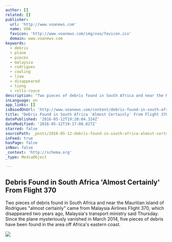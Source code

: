 ```yaml
---
author: []
related: []
publisher:
  url: 'http://www.voanews.com'
  name: VOA
  favicon: 'http://www.voanews.com/img/voa/favicon.ico'
  domain: www.voanews.com
keywords:
  - debris
  - plane
  - pieces
  - malaysia
  - rodrigues
  - cowling
  - liow
  - disappeared
  - tiong
  - rolls-royce
description: "Two pieces of debris found in South Africa and near the Mauritian island of Rodrigues \"almost certainly\" came from Malaysia Airlines Flight 370, which disappeared two years ago, Malaysia's transport ministry said Thursday. Since the plane mysteriously vanished in March 2014, five pieces of debris have been found in the area off Africa's eastern coast."
inLanguage: en
app_links: []
isBasedOnUrl: 'http://www.voanews.com/content/debris-found-in-south-africa-almost-certainly-from-flight-370/3326930.html'
title: "Debris Found in South Africa 'Almost Certainly' From Flight 370"
datePublished: '2016-05-12T19:20:04.324Z'
dateModified: '2016-05-12T19:17:08.027Z'
starred: false
sourcePath: _posts/2016-05-12-debris-found-in-south-africa-almost-certainly-from-flight.md
inFeed: true
hasPage: false
inNav: false
_context: 'http://schema.org'
_type: MediaObject

---
```

<article style=""><h1>Debris Found in South Africa 'Almost Certainly' From Flight 370</h1><p>Two pieces of debris found in South Africa and near the Mauritian island of Rodrigues "almost certainly" came from Malaysia Airlines Flight 370, which disappeared two years ago, Malaysia's transport ministry said Thursday. Since the plane mysteriously vanished in March 2014, five pieces of debris have been found in the area off Africa's eastern coast.</p><img src="http://gdb.voanews.com/9319F249-DD2F-4C9D-841D-D5094E4A1C63_cx0_cy10_cw0_mw1024_mh1024_s.jpg" /></article>